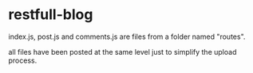 # restfull-blog

index.js, post.js and comments.js are files from a folder named "routes".

all files have been posted at the same level just to simplify the upload process.
